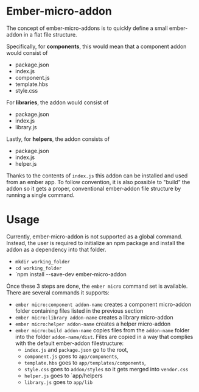# Ember-micro-addon

The concept of ember-micro-addons is to quickly define a small ember-addon in a flat file structure.

Specifically, for **components**, this would mean that a component addon would consist of

* package.json
* index.js
* component.js
* template.hbs
* style.css

For **libraries**, the addon would consist of

* package.json
* index.js
* library.js

Lastly, for **helpers**, the addon consists of

* package.json
* index.js
* helper.js

Thanks to the contents of `index.js` this addon can be installed and used from an ember app. To follow convention, it is also possible to "build" the addon so it gets a proper, conventional ember-addon file structure by running a single command.

# Usage

Currently, ember-micro-addon is not supported as a global command. Instead, the user is required to initialize an npm package and install the addon as a dependency into that folder.

* `mkdir working_folder`
* `cd working_folder`
* `npm install --save-dev ember-micro-addon

Ȯnce these 3 steps are done, the `ember micro` command set is available. There are several commands it supports:

* `ember micro:component addon-name` creates a component micro-addon folder containing files listed in the previous section
* `ember micro:library addon-name` creates a library micro-addon
* `ember micro:helper addon-name` creates a helper micro-addon
* `ember micro:build addon-name` copies files from the `addon-name` folder into the folder `addon-name/dist`. Files are copied in a way that complies with the default ember-addon filestructure:
  * `index.js` and `package.json` go to the root,
  * `component.js` goes to `app/components`,
  * `template.hbs` goes to `app/templates/components`,
  * `style.css` goes to `addon/styles` so it gets merged into `vendor.css`
  * `helper.js` goes to `app/helpers
  * `library.js` goes to `app/lib`

